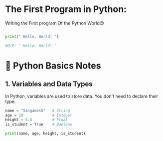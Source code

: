 # The First Program in Python: 

Writing the First program Of the Python World😊

```python

print(" Hello, World! ")

#O/P: ' Hello, World! '


```
# 🐍 Python Basics Notes

## 1. Variables and Data Types

In Python, variables are used to store data. You don't need to declare their type.

```python
name = "Sangamesh"   # String
age = 20             # Integer
height = 5.8         # Float
is_student = True    # Boolean

print(name, age, height, is_student)